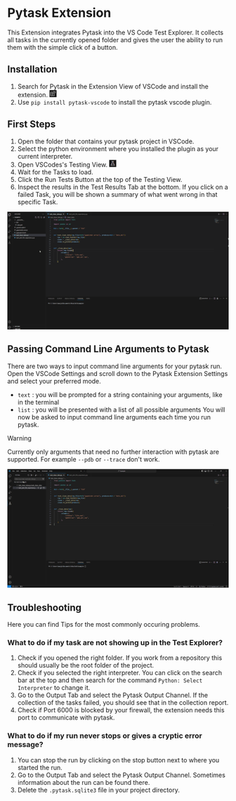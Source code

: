 # Pytask Extension
This Extension integrates Pytask into the VS Code Test Explorer. It collects all tasks in the currently opened folder and gives the user the ability to run them with the simple click of a button.

## Installation
1. Search for Pytask in the Extension View of VSCode and install the extension. <img src="doc/icon_ext.png" alt="Extensions Icon" width="16" height="16">
2. Use ```pip install pytask-vscode``` to install the pytask vscode plugin.

## First Steps
1. Open the folder that contains your pytask project in VSCode.
2. Select the python environment where you installed the plugin as your current interpreter.
3. Open VSCodes's Testing View. <img src="doc/icon_test.png" alt="Testing Icon" width="16" height="16">
4. Wait for the Tasks to load.
5. Click the Run Tests Button at the top of the Testing View.
6. Inspect the results in the Test Results Tab at the bottom. If you click on a failed Task, you will be shown a summary of what went wrong in that specific Task.

![Gif of Run](doc/pytask_run.gif)

## Passing Command Line Arguments to Pytask
There are two ways to input command line arguments for your pytask run. Open the VSCode Settings and scroll down to the Pytask Extension Settings and select your preferred mode. 
- ```text``` : you will be prompted for a string containing your arguments, like in the terminal
- ```list``` : you will be presented with a list of all possible arguments
You will now be asked to input command line arguments each time you run pytask.

>[!Warning]
>Currently only arguments that need no further interaction with pytask are supported. For example ```--pdb``` or ```--trace``` don't work.

![Gif of Settings](doc/settings.gif)

## Troubleshooting
Here you can find Tips for the most commonly occuring problems.
### What to do if my task are not showing up in the Test Explorer?
1. Check if you opened the right folder. If you work from a repository this should usually be the root folder of the project.
2. Check if you selected the right interpreter. You can click on the search bar at the top and then search for the command ```Python: Select Interpreter``` to change it.
3. Go to the Output Tab and select the Pytask Output Channel. If the collection of the tasks failed, you should see that in the collection report.
4. Check if Port 6000 is blocked by your firewall, the extension needs this port to communicate with pytask.
### What to do if my run never stops or gives a cryptic error message?
1. You can stop the run by clicking on the stop button next to where you started the run.
2. Go to the Output Tab and select the Pytask Output Channel. Sometimes information about the run can be found there.
3. Delete the ```.pytask.sqlite3``` file in your project directory.






